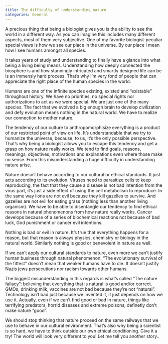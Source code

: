 ```yaml
---
title: The difficulty of understanding nature
categories: General
---
```

A precious thing that being a biologist gives you is the ability to see the world in a different way. As you can imagine this includes many different aspects, most of them very subjective. One of my favorite biologist-peculiar special views is how we see our place in the universe. By our place I mean how I see humans amongst all species.

It takes years of study and understanding to finally have a glance into what being a living being means. Understanding how deeply connected the biosphere is and how stunningly intricated and smartly designed life can be is an immensly hard process. That’s why I’m very fond of people that can appreciate the right place of the human species in the world.

Humans are one of the infinite species existing, existed and “existable” throughout history. We have no priorities, no special rights nor authorizations to act as we were special. We are just one of the many species. The fact that we evolved a big enough brain to develop civilization and defy evolution means nothing in the natural world. We have to realize our connection to mother nature.

The tendency of our culture to anthropomorphisize everything is a product of our restricted point of view on life. It’s understandable that we try to humanize the universe, because, to us, it’s the only possible perspective. That’s why being a biologist allows you to escape this tendency and get a grasp on how nature really works. We tend to find goals, reasons, meanings, objectives, motivations and explanations even where those make no sense. From this misunderstanding a huge difficulty in understanding nature arise.

Nature doesn’t behave according to our cultural or ethical standards. It just acts according to its evolution. Viruses need to parasitize cells to keep reproducing, the fact that they cause a disease is not bad intention from the virus part, it’s just a side effect of using the cell metabolism to reproduce. In the same way lions are not evil because they kill gazelles to survive. And gazelles are not evil for eating grass (nothing less than another living organism). We have to be able to disentangle our tendency to find ethical reasons in natural phenomenons from how nature really works. Cancer develops because of a series of biochemical reactions not because of bad luck, God punishment or cancer evil intentions.

Nothing is bad or evil in nature. It’s true that everything happens for a reason, but that reason is always physics, chemistry or biology in the natural world. Similarly nothing is good or benevolent in nature as well.

If we can’t apply our cultural standards to nature, even more we can’t justify human business through natural phenomenon. “The evolutionary survival of the fittest” doesn’t mean that weaker humans have to die. It doesn’t justify Nazis jews persecutions nor racism towards other humans.

The biggest misunderstanding in this regards is what’s called “The nature fallacy”: believing that everything that is natural is good and/or correct. GMOs, drinking milk, vaccines are not bad because they’re not “natural”. Technology isn’t bad just because we invented it, it just depends on how we use it. Actually, even if we can’t find good or bad in nature, things like terrifying predators, horrid diseases and extreme poisons, definetly don’t make nature “good”.

We should stop thinking  that nature proceed on the same railways that we use to behave in our cultural environment. That’s also why being a scientist is so hard, we have to think outside our own ethical conditioning. Give it a try! The world will look very different to you! Let me tell you another story..
